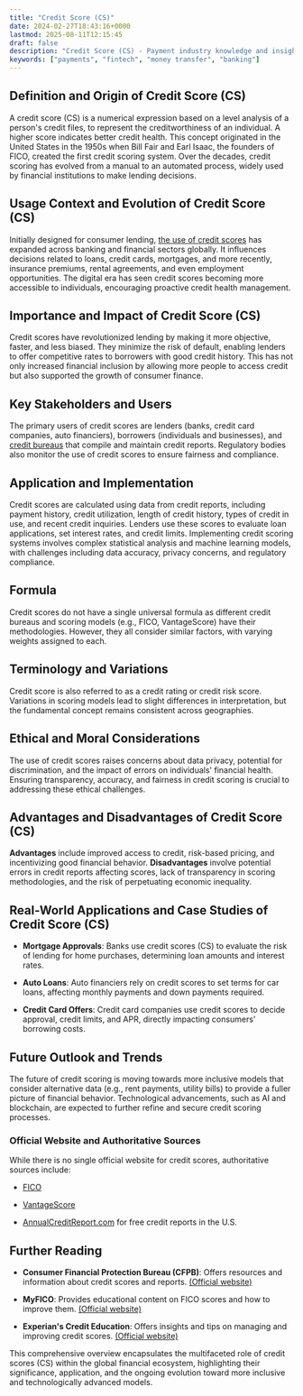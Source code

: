 ```yaml
---
title: "Credit Score (CS)"
date: 2024-02-27T18:43:16+0000
lastmod: 2025-08-11T12:15:45
draft: false
description: "Credit Score (CS) - Payment industry knowledge and insights"
keywords: ["payments", "fintech", "money transfer", "banking"]
---
```


## Definition and Origin of Credit Score (CS)

A credit score (CS) is a numerical expression based on a level analysis of a person's credit files, to represent the creditworthiness of an individual. A higher score indicates better credit health. This concept originated in the United States in the 1950s when Bill Fair and Earl Isaac, the founders of FICO, created the first credit scoring system. Over the decades, credit scoring has evolved from a manual to an automated process, widely used by financial institutions to make lending decisions.

## Usage Context and Evolution of Credit Score (CS)

Initially designed for consumer lending, [the use of credit scores](https://faisalkhanllc.xyz/resources/payments-wiki/c/credit-score/) has expanded across banking and financial sectors globally. It influences decisions related to loans, credit cards, mortgages, and more recently, insurance premiums, rental agreements, and even employment opportunities. The digital era has seen credit scores becoming more accessible to individuals, encouraging proactive credit health management.

## Importance and Impact of Credit Score (CS)

Credit scores have revolutionized lending by making it more objective, faster, and less biased. They minimize the risk of default, enabling lenders to offer competitive rates to borrowers with good credit history. This has not only increased financial inclusion by allowing more people to access credit but also supported the growth of consumer finance.

## Key Stakeholders and Users

The primary users of credit scores are lenders (banks, credit card companies, auto financiers), borrowers (individuals and businesses), and [credit bureaus](https://faisalkhanllc.xyz/resources/payments-wiki/c/credit-bureau/) that compile and maintain credit reports. Regulatory bodies also monitor the use of credit scores to ensure fairness and compliance.

## Application and Implementation

Credit scores are calculated using data from credit reports, including payment history, credit utilization, length of credit history, types of credit in use, and recent credit inquiries. Lenders use these scores to evaluate loan applications, set interest rates, and credit limits. Implementing credit scoring systems involves complex statistical analysis and machine learning models, with challenges including data accuracy, privacy concerns, and regulatory compliance.

## Formula

Credit scores do not have a single universal formula as different credit bureaus and scoring models (e.g., FICO, VantageScore) have their methodologies. However, they all consider similar factors, with varying weights assigned to each.

## Terminology and Variations

Credit score is also referred to as a credit rating or credit risk score. Variations in scoring models lead to slight differences in interpretation, but the fundamental concept remains consistent across geographies.

## Ethical and Moral Considerations

The use of credit scores raises concerns about data privacy, potential for discrimination, and the impact of errors on individuals' financial health. Ensuring transparency, accuracy, and fairness in credit scoring is crucial to addressing these ethical challenges.

## Advantages and Disadvantages of Credit Score (CS)

**Advantages** include improved access to credit, risk-based pricing, and incentivizing good financial behavior. **Disadvantages** involve potential errors in credit reports affecting scores, lack of transparency in scoring methodologies, and the risk of perpetuating economic inequality.

## Real-World Applications and Case Studies of Credit Score (CS)

- **Mortgage Approvals**: Banks use credit scores (CS) to evaluate the risk of lending for home purchases, determining loan amounts and interest rates.

- **Auto Loans**: Auto financiers rely on credit scores to set terms for car loans, affecting monthly payments and down payments required.

- **Credit Card Offers**: Credit card companies use credit scores to decide approval, credit limits, and APR, directly impacting consumers' borrowing costs.

## Future Outlook and Trends

The future of credit scoring is moving towards more inclusive models that consider alternative data (e.g., rent payments, utility bills) to provide a fuller picture of financial behavior. Technological advancements, such as AI and blockchain, are expected to further refine and secure credit scoring processes.

### Official Website and Authoritative Sources

While there is no single official website for credit scores, authoritative sources include:

- [FICO](https://www.fico.com)

- [VantageScore](https://www.vantagescore.com)

- [AnnualCreditReport.com](https://www.annualcreditreport.com) for free credit reports in the U.S.

## Further Reading

- **Consumer Financial Protection Bureau (CFPB)**: Offers resources and information about credit scores and reports. [(Official website)](https://www.consumerfinance.gov/)

- **MyFICO**: Provides educational content on FICO scores and how to improve them. [(Official website)](https://www.myfico.com/)

- **Experian's Credit Education**: Offers insights and tips on managing and improving credit scores. [(Official website)](https://www.experian.com/blogs/ask-experian/credit-education/)

This comprehensive overview encapsulates the multifaceted role of credit scores (CS) within the global financial ecosystem, highlighting their significance, application, and the ongoing evolution toward more inclusive and technologically advanced models.